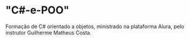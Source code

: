 # "C#-e-POO"
Formação de C# orientado a objetos, ministrado na plataforma Alura, pelo instrutor Guilherme Matheus Costa.
